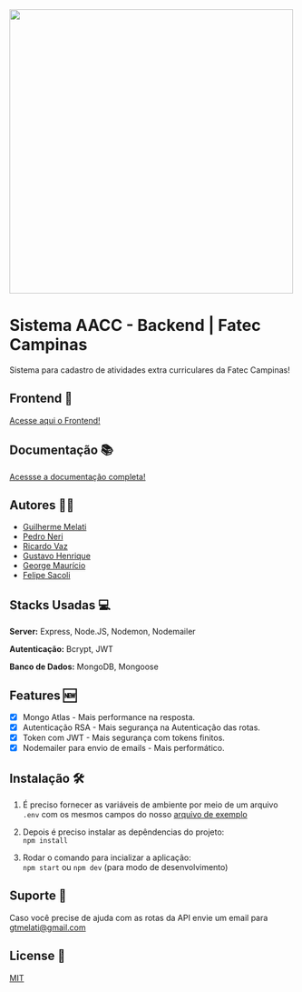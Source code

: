 
<img src="https://brasilcampinas.com.br/wp-content/uploads/2019/04/Fachada-1.jpg" width="500px" />  

# Sistema AACC - Backend | Fatec Campinas

Sistema para cadastro de atividades extra curriculares da Fatec Campinas!

## Frontend 🎨

[Acesse aqui o Frontend!](https://github.com/pedrogneri/aacc-frontend)

## Documentação 📚
[Acessse a documentação completa!](https://fatec-campinas-aacc.herokuapp.com/docs/)  

## Autores 👨‍💻

- [Guilherme Melati](https://github.com/GuilhermeMelati)
- [Pedro Neri](https://github.com/pedrogneri)
- [Ricardo Vaz](https://www.github.com/octokatherine)
- [Gustavo Henrique](https://github.com/gustavohrqz)
- [George Maurício](https://github.com/gmsl23)
- [Felipe Sacoli](https://github.com/FeSacoli)

  
## Stacks Usadas 💻

**Server:** Express, Node.JS, Nodemon, Nodemailer

**Autenticação:** Bcrypt, JWT

**Banco de Dados:** MongoDB, Mongoose

## Features 🆕

- [x] Mongo Atlas - Mais performance na resposta.
- [x] Autenticação RSA - Mais segurança na Autenticação das rotas.
- [x] Token com JWT - Mais segurança com tokens finitos.
- [x] Nodemailer para envio de emails - Mais performático.
  
## Instalação 🛠️

1. É preciso fornecer as variáveis de ambiente por meio de um arquivo `.env` com os mesmos campos do nosso [arquivo de exemplo](https://github.com/GuilhermeMelati/FatecCampinasAACCBackend/blob/master/.env.example)  
2. Depois é preciso instalar as depêndencias do projeto:  
`npm install`

3. Rodar o comando para incializar a aplicação:  
`npm start` ou `npm dev` (para modo de desenvolvimento)

## Suporte 🙋

Caso você precise de ajuda com as rotas da API envie um email para gtmelati@gmail.com

## License 📝

[MIT](https://choosealicense.com/licenses/mit/)

  
